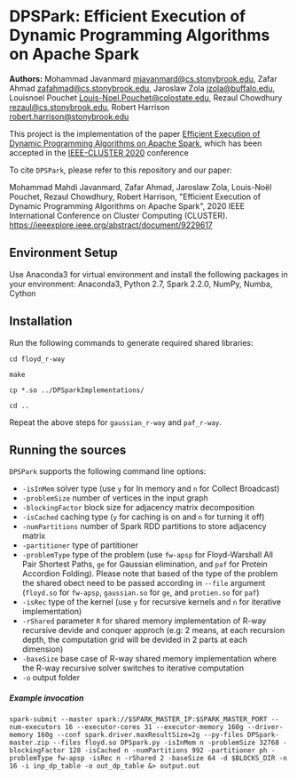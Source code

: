 # DPSPark: Efficient Execution of Dynamic Programming Algorithms on Apache Spark

**Authors:** 
Mohammad Javanmard <mjavanmard@cs.stonybrook.edu>,
Zafar Ahmad <zafahmad@cs.stonybrook.edu>,
Jaroslaw Zola <jzola@buffalo.edu>,
Louisnoel Pouchet <Louis-Noel.Pouchet@colostate.edu>,
Rezaul Chowdhury <rezaul@cs.stonybrook.edu>,
Robert Harrison <robert.harrison@stonybrook.edu>

This project is the implementation of the paper [Efficient Execution of Dynamic Programming Algorithms on Apache Spark](https://ieeexplore.ieee.org/abstract/document/9229617), which has been accepted in the [IEEE-CLUSTER 2020](https://clustercomp.org/2020/) conference

To cite `DPSPark`, please refer to this repository and our paper:

Mohammad Mahdi Javanmard, Zafar Ahmad, Jaroslaw Zola, Louis-Noël Pouchet, Rezaul Chowdhury, Robert Harrison, "Efficient Execution of Dynamic Programming Algorithms on Apache Spark", 2020 IEEE International Conference on Cluster Computing (CLUSTER). https://ieeexplore.ieee.org/abstract/document/9229617

## Environment Setup

Use Anaconda3 for virtual environment and install the following packages in your environment: Anaconda3, Python 2.7, Spark 2.2.0, NumPy, Numba, Cython


## Installation

Run the following commands to generate required shared libraries:

`cd floyd_r-way`

`make`

`cp *.so ../DPSparkImplementations/`

`cd ..`

Repeat the above steps for `gaussian_r-way` and `paf_r-way`.

## Running the sources

`DPSPark` supports the following command line options:

* `-isInMem` solver type (use `y` for In memory and `n` for Collect Broadcast)
* `-problemSize` number of vertices in the input graph
* `-blockingFactor` block size for adjacency matrix decomposition
* `-isCached` caching type (`y` for caching is on and `n` for turning it off)
* `-numPartitions` number of Spark RDD partitions to store adjacency matrix
* `-partitioner` type of partitioner
* `-problemType` type of the problem (use `fw-apsp` for Floyd-Warshall All Pair Shortest Paths, `ge` for Gaussian elimination, and `paf` for Protein Accordion Folding). Please note that based of the type of the problem the shared obect need to be passed according in `--file` argument (`floyd.so` for `fw-apsp`, `gaussian.so` for `ge`, and `protien.so` for `paf`)
* `-isRec` type of the kernel (use `y` for recursive kernels and `n` for iterative implementation)
* `-rShared` parameter `R` for shared memory implementation of R-way recursive devide and conquer approch (e.g: 2 means, at each recursion depth, the computation grid will be devided in 2 parts at each dimension)
* `-baseSize` base case of R-way shared memory implementation where the R-way recursive solver switches to iterative computation
* `-o` output folder

##### Example invocation

`spark-submit --master spark://$SPARK_MASTER_IP:$SPARK_MASTER_PORT --num-executors 16 --executor-cores 31 --executor-memory 160g --driver-memory 160g --conf spark.driver.maxResultSize=2g --py-files DPSpark-master.zip --files floyd.so DPSpark.py -isInMem n -problemSize 32768 -blockingFactor 128 -isCached n -numPartitions 992 -partitioner ph -problemType fw-apsp -isRec n -rShared 2 -baseSize 64 -d $BLOCKS_DIR -n 16 -i inp_dp_table -o out_dp_table &> output.out`
